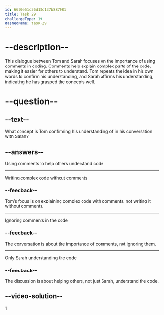 ```yaml
---
id: 6620e51c36d18c137b887081
title: Task 29
challengeType: 19
dashedName: task-29
---
```


<!--
AUDIO REFERENCE:
Tom: I see. So by explaining the complex parts with comments, I’ll help other people understand the code. Is that right?
Sarah: Precisely. It's a form of documentation within the code. Great job grasping these concepts!
-->

# --description--

This dialogue between Tom and Sarah focuses on the importance of using comments in coding. Comments help explain complex parts of the code, making it easier for others to understand. Tom repeats the idea in his own words to confirm his understanding, and Sarah affirms his understanding, indicating he has grasped the concepts well.

# --question--

## --text--

What concept is Tom confirming his understanding of in his conversation with Sarah?

## --answers--

Using comments to help others understand code

---

Writing complex code without comments

### --feedback--

Tom’s focus is on explaining complex code with comments, not writing it without comments.

---

Ignoring comments in the code

### --feedback--

The conversation is about the importance of comments, not ignoring them.

---

Only Sarah understanding the code

### --feedback--

The discussion is about helping others, not just Sarah, understand the code.

## --video-solution--

1
